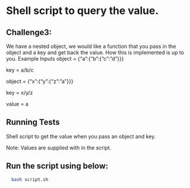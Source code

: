 
# Shell script to query the value.
## Challenge3:
We have a nested object, we would like a function that you pass in the object and a key and get back the value. How this is implemented is up to you.
Example Inputs
object = {“a”:{“b”:{“c”:”d”}}}

key = a/b/c

object = {“x”:{“y”:{“z”:”a”}}}

key = x/y/z

value = a





## Running Tests

Shell script to get the value when you pass an object and key.

Note: Values are supplied with in the script.


## Run the script using below:

```bash
  bash script.sh
```

  